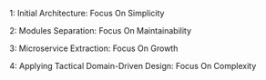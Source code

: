1: Initial Architecture: Focus On Simplicity

2: Modules Separation: Focus On Maintainability

3: Microservice Extraction: Focus On Growth

4: Applying Tactical Domain-Driven Design: Focus On Complexity
